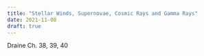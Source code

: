 ```yaml
---
title: "Stellar Winds, Supernovae, Cosmic Rays and Gamma Rays"
date: 2021-11-08
draft: true
---
```


Draine Ch. 38, 39, 40